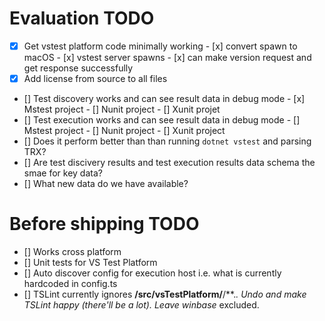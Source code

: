 # Evaluation TODO

- [x] Get vstest platform code minimally working
        - [x] convert spawn to macOS
        - [x] vstest server spawns
        - [x] can make version request and get response successfully
- [x] Add license from source to all files
- [] Test discovery works and can see result data in debug mode
        - [x] Mstest project
        - [] Nunit project
        - [] Xunit projet
- [] Test execution works and can see result data in debug mode
        - [] Mstest project
        - [] Nunit project
        - [] Xunit project
- [] Does it perform better than than running `dotnet vstest` and parsing TRX?
- [] Are test discivery results and test execution results data schema the smae for key data?
- [] What new data do we have available?


# Before shipping TODO

- [] Works cross platform
- [] Unit tests for VS Test Platform
- [] Auto discover config for execution host i.e. what is currently hardcoded in config.ts
- [] TSLint currently ignores **/src/vsTestPlatform/**/**.*. Undo and make TSLint happy (there'll be a lot). Leave winbase* excluded.